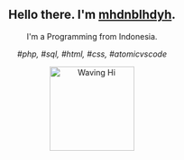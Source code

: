 <h2 align="center">Hello there. I'm <a href="https://github.com/mhdnblhdyh">mhdnblhdyh</a>.</h2>
<p align="center">I'm a Programming from Indonesia.</p>

<p align="center">
  <i>#php, #sql, #html, #css, #atomicvscode</i>
</p>

<p align="center">
  <img src="https://media.tenor.com/Mq8O8yowVukAAAAj/waving-hi.gif" alt="Waving Hi" width="150"/>
</p>
